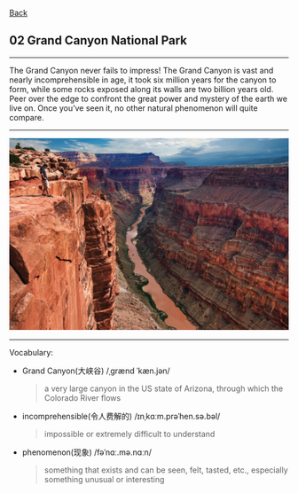 [Back](../README.md)

## 02 Grand Canyon National Park

<hr>
The Grand Canyon never fails to impress!
The Grand Canyon is vast and nearly incomprehensible in age,
it took six million years for the canyon to form, while some rocks exposed along its walls are two billion years old. 
Peer over the edge to confront the great power and mystery of the earth we live on. 
Once you’ve seen it, no other natural phenomenon will quite compare.


<hr>

![Grand Canyon National Park](https://github.com/Elliot518/mcp-oss-repo/blob/main/america/GCNP.png?raw=true)

<hr>

Vocabulary:

- Grand Canyon(大峡谷)  /ˌɡrænd ˈkæn.jən/

    >a very large canyon in the US state of Arizona, through which the Colorado River flows

- incomprehensible(令人费解的)  /ɪnˌkɑːm.prəˈhen.sə.bəl/

    >impossible or extremely difficult to understand

- phenomenon(现象)  /fəˈnɑː.mə.nɑːn/

    >something that exists and can be seen, felt, tasted, etc., especially something unusual or interesting
